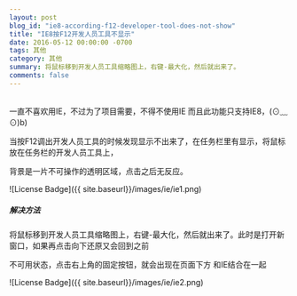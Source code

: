 ```yaml
---
layout: post
blog_id: "ie8-according-f12-developer-tool-does-not-show"
title: "IE8按F12开发人员工具不显示"
date: 2016-05-12 00:00:00 -0700
tags: 其他
category: 其他
summary: 将鼠标移到开发人员工具缩略图上，右键-最大化，然后就出来了。
comments: false
---
```

<br>
一直不喜欢用IE，不过为了项目需要，不得不使用IE 而且此功能只支持IE8，(⊙﹏⊙)b)

当按F12调出开发人员工具的时候发现显示不出来了，在任务栏里有显示，将鼠标放在任务栏的开发人员工具上，

背景是一片不可操作的透明区域，点击之后无反应。

![License Badge]({{ site.baseurl}}/images/ie/ie1.png)

##### **解决方法**

将鼠标移到开发人员工具缩略图上，右键-最大化，然后就出来了。此时是打开新窗口，如果再点击向下还原又会回到之前

不可用状态，点击右上角的固定按钮，就会出现在页面下方 和IE结合在一起

![License Badge]({{ site.baseurl}}/images/ie/ie2.png)

<br>




















